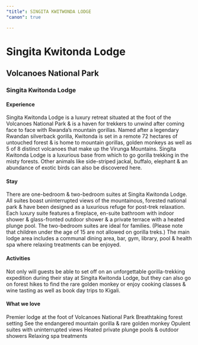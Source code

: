 ```yaml
---
"title": SINGITA KWITWONDA LODGE
"canon": true

---
```


# Singita Kwitonda Lodge
## Volcanoes National Park
### Singita Kwitonda Lodge

#### Experience
Singita Kwitonda Lodge is a luxury retreat situated at the foot of the Volcanoes National Park &amp; is a haven for trekkers to unwind after coming face to face with Rwanda’s mountain gorillas.
Named after a legendary Rwandan silverback gorilla, Kwitonda is set in a remote 72 hectares of untouched forest &amp; is home to mountain gorillas, golden monkeys as well as 5 of 8 distinct volcanoes that make up the Virunga Mountains.
Singita Kwitonda Lodge is a luxurious base from which to go gorilla trekking in the misty forests.  Other animals like side-striped jackal, buffalo, elephant &amp; an abundance of exotic birds can also be discovered here.

#### Stay
There are one-bedroom &amp; two-bedroom suites at Singita Kwitonda Lodge.  
All suites boast uninterrupted views of the mountainous, forested national park &amp; have been designed as a luxurious refuge for post-trek relaxation.  Each luxury suite features a fireplace, en-suite bathroom with indoor shower &amp; glass-fronted outdoor shower &amp; a private terrace with a heated plunge pool.
The two-bedroom suites are ideal for families. (Please note that children under the age of 15 are not allowed on gorilla treks.)
The main lodge area includes a communal dining area, bar, gym, library, pool &amp; health spa where relaxing treatments can be enjoyed.

#### Activities
Not only will guests be able to set off on an unforgettable gorilla-trekking expedition during their stay at Singita Kwitonda Lodge, but they can also go on forest hikes to find the rare golden monkey or enjoy cooking classes &amp; wine tasting as well as book day trips to Kigali.


#### What we love
Premier lodge at the foot of Volcanoes National Park
Breathtaking forest setting
See the endangered mountain gorilla &amp; rare golden monkey
Opulent suites with uninterrupted views
Heated private plunge pools &amp; outdoor showers
Relaxing spa treatments